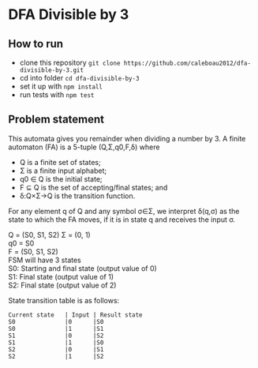 # DFA Divisible by 3

## How to run

- clone this repository `git clone https://github.com/caleboau2012/dfa-divisible-by-3.git`
- cd into folder `cd dfa-divisible-by-3`
- set it up with `npm install`
- run tests with `npm test`

## Problem statement

This automata gives you remainder when dividing a number by 3.
A finite automaton (FA) is a 5-tuple (Q,Σ,q0,F,δ) where

- Q is a finite set of states;
- Σ is a finite input alphabet;
- q0 ∈ Q is the initial state;
- F ⊆ Q is the set of accepting/final states; and
- δ:Q×Σ→Q is the transition function.

For any element q of Q and any symbol σ∈Σ, we interpret δ(q,σ) as the state to which the FA moves, if it is in state q and receives the input σ.

Q = (S0, S1, S2) Σ = (0, 1) \
q0 = S0 \
F = (S0, S1, S2) \
FSM will have 3 states \
S0: Starting and final state (output value of 0) \
S1: Final state (output value of 1) \
S2: Final state (output value of 2)

State transition table is as follows:

```
Current state   | Input | Result state
S0              |0      |S0
S0              |1      |S1
S1              |0      |S2
S1              |1      |S0
S2              |0      |S1
S2              |1      |S2
```
